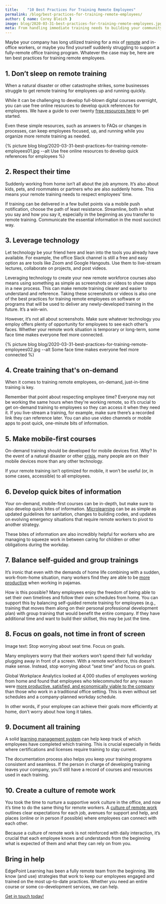 ```yaml
---
title:    "10 Best Practices For Training Remote Employees"
permalink: /blog/best-practices-for-training-remote-employees/
author: { name: Corey Bleich }
image: blog/2020-03-31-best-practices-for-training-remote-employees.jpg
meta: From handling immediate training needs to building your community culture digitally, these are the best practices for training remote employees.
---
```


Maybe your company has long utilized training for a mix of [remote](/blog/freelance-contractor-training/) and in-office workers, or maybe you find yourself suddenly struggling to support a fully-remote office training program. Whatever the case may be, here are ten best practices for training remote employees.

## 1. Don’t sleep on remote training

When a natural disaster or other catastrophe strikes, some businesses struggle to get remote training for employees up and running quickly. 

While it can be challenging to develop full-blown digital courses overnight, you can use free online resources to develop quick references for employees. We have a guide to over twenty [free resources here](/blog/how-to-create-your-custom-elearning-course-with-25-free-tools/) to get started.

Even these simple resources, such as answers to FAQs or changes in processes, can keep employees focused, up, and running while you organize more remote training as needed.

{% picture blog blog/2020-03-31-best-practices-for-training-remote-employees01.jpg --alt Use free online resources to develop quick references for employees %}

## 2. Respect their time

Suddenly working from home isn’t all about the job anymore. It’s also about kids, pets, and roommates or partners who are also suddenly home. This means your remote training needs to respect employees’ time. 

If training can be delivered in a few bullet points via a mobile push notification, choose the path of least resistance. Streamline, both in what you say and how you say it, especially in the beginning as you transfer to remote training. Communicate the essential information in the most succinct way. 

## 3. Leverage technology 

Let technology be your friend here and lean into the tools you already have available. For example, the office Slack channel is still a free and easy option as are tools like Zoom and Google Hangouts. Use them to live-stream lectures, collaborate on projects, and post videos. 

Leveraging technology to create your new remote workforce courses also means using something as simple as screenshots or videos to show steps in a new process. This can make remote training clearer and easier to understand and reference. Taking these screenshots or videos is also one of the best practices for training remote employees on software or programs that will be used to deliver any newly-developed training in the future. It’s a win-win. 

However, it’s not all about screenshots. Make sure whatever technology you employ offers plenty of opportunity for employees to see each other’s faces. Whether your remote work situation is temporary or long-term, some face time makes everyone feel more connected.

{% picture blog blog/2020-03-31-best-practices-for-training-remote-employees02.jpg --alt Some face time makes everyone feel more connected %}

## 4. Create training that's on-demand

When it comes to training remote employees, on-demand, just-in-time training is key. 

Remember that point about respecting employee time? Everyone may not be working the same hours when they're working remote, so it’s crucial to get on-demand training to employees so they can access it when they need it. If you live-stream a training, for example, make sure there’s a recorded link they can reference later. You can also use video channels or mobile apps to post quick, one-minute bits of information. 

## 5. Make mobile-first courses 

On-demand training should be developed for mobile devices first. Why? In the event of a natural disaster or other [crisis](/blog/crisis-management-training/), many people are on their mobile devices more than any other technology.

If your remote training isn’t optimized for mobile, it won’t be useful (or, in some cases, accessible) to all employees.

## 6. Develop quick bites of information

Your on-demand, mobile-first courses can be in-depth, but make sure to also develop quick bites of information. [Microlearning](/blog/types-of-microlearning/) can be as simple as updated guidelines for sanitation, changes to building codes, and updates on evolving emergency situations that require remote workers to pivot to another strategy.

These bites of information are also incredibly helpful for workers who are managing to squeeze work in between caring for children or other obligations during the workday.

## 7. Balance self-guided and group trainings

It’s ironic that even with the demands of home life combining with a sudden, work-from-home situation, many workers find they are able to be [more productive](https://www.inc.com/scott-mautz/a-2-year-stanford-study-shows-astonishing-productivity-boost-of-working-from-home.html) when working in pajamas. 

How is this possible? Many employees enjoy the freedom of being able to set their own timelines and follow their own schedules from home. You can support this by balancing self-guided remote training for employees (e.g., training that moves them along on their personal professional development plan) with group training that would benefit the entire company. If they have additional time and want to build their skillset, this may be just the time. 

## 8. Focus on goals, not time in front of screen

Image text: Stop worrying about seat time. Focus on goals.

Many employers worry that their workers won’t spend their full workday plugging away in front of a screen. With a remote workforce, this doesn't make sense. Instead, stop worrying about “seat time” and focus on goals. 

Global Workplace Analytics looked at 4,000 studies of employees working from home and found that employees who telecommuted for any reason were [more productive, satisfied, and economically viable to the company](https://globalworkplaceanalytics.com/resources/costs-benefits) than those who work in a traditional office setting. This is even without set schedules and a company-planned workday schedule.

In other words, if your employee can achieve their goals more efficiently at home, don’t worry about how long it takes.

## 9. Document all training

A solid [learning management system](/blog/best-lms-for-small-business/) can help keep track of which employees have completed which training. This is crucial especially in fields where certifications and licenses require training to stay current.

The documentation process also helps you keep your training programs consistent and seamless. If the person in charge of developing training leaves your company, you’ll still have a record of courses and resources used in each training.

## 10. Create a culture of remote work

You took the time to nurture a supportive work culture in the office, and now it’s time to do the same thing for remote workers. A [culture of remote work](https://www.forbes.com/sites/forbescoachescouncil/2018/05/30/top-15-tips-to-effectively-manage-remote-employees/#6a3cb85b503c) outlines clear expectations for each job, avenues for support and help, and places (online or in person if possible) where employees can connect with each other. 

Because a culture of remote work is not reinforced with daily interaction, it’s crucial that each employee knows and understands from the beginning what is expected of them and what they can rely on from you.

## Bring in help  

EdgePoint Learning has been a fully remote team from the beginning. We know (and use) strategies that work to keep our employees engaged and trained on the most up-to-date practices. Whether you need an entire course or some co-development services, we can help.

[Get in touch today!](/contact/)
